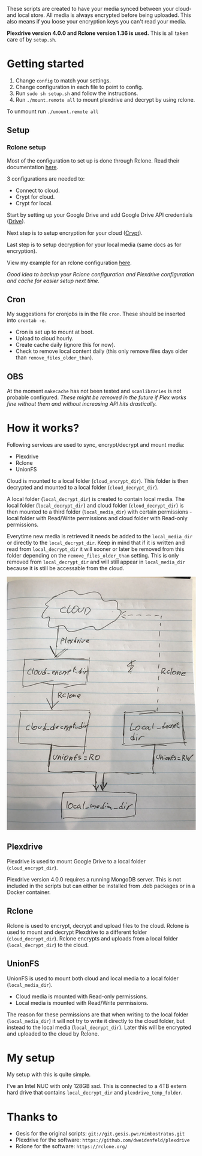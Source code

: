 These scripts are created to have your media synced between your cloud- and local store. All media is always encrypted before being uploaded.
This also means if you loose your encryption keys you can't read your media.

**Plexdrive version 4.0.0 and Rclone version 1.36 is used.** This is all taken care of by `setup.sh`.

# Getting started
1. Change `config` to match your settings.
2. Change configuration in each file to point to config.
3. Run `sudo sh setup.sh` and follow the instructions.
4. Run `./mount.remote all` to mount plexdrive and decrypt by using rclone.

To unmount run `./umount.remote all`

## Setup
### Rclone setup
Most of the configuration to set up is done through Rclone. Read their documentation [here](https://rclone.org/docs/).

3 configurations are needed to:
 - Connect to cloud.
 - Crypt for cloud.
 - Crypt for local.

Start by setting up your Google Drive and add Google Drive API credentials ([Drive](https://rclone.org/drive/)).

Next step is to setup encryption for your cloud ([Crypt](https://rclone.org/crypt/)).

Last step is to setup decryption for your local media (same docs as for encryption).

View my example for an rclone configuration [here](rclone.conf).


_Good idea to backup your Rclone configuration and Plexdrive configuration and cache for easier setup next time._

## Cron
My suggestions for cronjobs is in the file `cron`.
These should be inserted into `crontab -e`.

 - Cron is set up to mount at boot.
 - Upload to cloud hourly.
 - Create cache daily (ignore this for now).
 - Check to remove local content daily (this only remove files days older than `remove_files_older_than`).

## OBS
At the moment `makecache` has not been tested and `scanlibraries` is not probable configured.
_These might be removed in the future if Plex works fine without them and without increasing API hits drastically._

# How it works?
Following services are used to sync, encrypt/decrypt and mount media:
 - Plexdrive
 - Rclone
 - UnionFS

Cloud is mounted to a local folder (`cloud_encrypt_dir`). This folder is then decrypted and mounted to a local folder (`cloud_decrypt_dir`).

A local folder (`local_decrypt_dir`) is created to contain local media.
The local folder (`local_decrypt_dir`) and cloud folder (`cloud_decrypt_dir`) is then mounted to a third folder (`local_media_dir`) with certain permissions - local folder with Read/Write permissions and cloud folder with Read-only permissions.

Everytime new media is retrieved it needs be added to the `local_media_dir` or directly to the `local_decrypt_dir`.
Keep in mind that if it is written and read from `local_decrypt_dir` it will sooner or later be removed from this folder depending on the `remove_files_older_than` setting. This is only removed from `local_decrypt_dir` and will still appear in `local_media_dir` because it is still be accessable from the cloud.

![UML diagram](uml_diagram.png)

## Plexdrive
Plexdrive is used to mount Google Drive to a local folder (`cloud_encrypt_dir`).

Plexdrive version 4.0.0 requires a running MongoDB server. This is not included in the scripts but can either be installed from .deb packages or in a Docker container.

## Rclone
Rclone is used to encrypt, decrypt and upload files to the cloud.
Rclone is used to mount and decrypt Plexdrive to a different folder (`cloud_decrypt_dir`).
Rclone encrypts and uploads from a local folder (`local_decrypt_dir`) to the cloud.

## UnionFS
UnionFS is used to mount both cloud and local media to a local folder (`local_media_dir`).

 - Cloud media is mounted with Read-only permissions.
 - Local media is mounted with Read/Write permissions.

The reason for these permissions are that when writing to the local folder (`local_media_dir`) it will not try to write it directly to the cloud folder, but instead to the local media (`local_decrypt_dir`). Later this will be encrypted and uploaded to the cloud by Rclone.

# My setup
My setup with this is quite simple.

I've an Intel NUC with only 128GB ssd. This is connected to a 4TB extern hard drive that contains `local_decrypt_dir` and `plexdrive_temp_folder`.

# Thanks to
 - Gesis for the original scripts: `git://git.gesis.pw:/nimbostratus.git`
 - Plexdrive for the software: `https://github.com/dweidenfeld/plexdrive`
 - Rclone for the software: `https://rclone.org/`